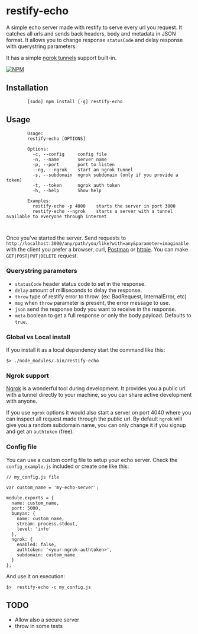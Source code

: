 # restify-echo

A simple echo server made with restify to serve every url you request. It catches all urls and sends back headers, body and metadata in JSON format. It allows you to change response `statusCode` and delay response with querystring parameters.

It has a simple [ngrok tunnels](https://ngrok.com) support built-in.

[![NPM](https://nodei.co/npm/restify-echo.png)](https://npmjs.org/package/restify-echo)

## Installation

```
        [sudo] npm install [-g] restify-echo
```

## Usage

```      
        Usage: 
        restify-echo [OPTIONS]
        
        Options:
          -c, --config     config file
          -n, --name       server name
          -p, --port       port to listen
          --ng, --ngrok    start an ngrok tunnel
          -s, --subdomain  ngrok subdomain (only if you provide a token)
          -t, --token      ngrok auth token
          -h, --help       Show help
        
        Examples:
          restify-echo -p 4000    starts the server in port 3000
          restify-echo --ngrok    starts a server with a tunnel available to everyone through internet
                                  
        
```

Once you've started the server. Send requests to `http://localhost:3000/any/path/you/like?with=any&parameter=imaginable` with the client you prefer a browser, curl, [Postman](http://www.getpostman.com/) or [httpie](http://httpie.org/). You can make `GET|POST|PUT|DELETE` request.  


### Querystring parameters

* `statusCode` header status code to set in the response.
* `delay` amount of milliseconds to delay the response.
* `throw` type of restify error to throw. (ex: BadRequest, InternalError, etc)
* `msg` when `throw` parameter is present, the error message to use.
* `json` send the response body you want to receive in the response.
* `meta` boolean to get a full response or only the body payload. Defaults to `true`.

### Global vs Local install

If you install it as a local dependency start the command like this: 

```
$> ./node_modules/.bin/restify-echo 
```

### Ngrok support

[Ngrok](https://ngrok.com) is a wonderful tool during development. It provides you a public url with a tunnel directly to your machine, so you can share active development with anyone. 

If you use `ngrok` options it would also start a server on port 4040 where you can inspect all request made through the public url. By default `ngrok` will give you a random subdomain name, you can only change it if you signup and get an `authtoken` (free).


### Config file

You can use a custom config file to setup your echo server. Check the `config_example.js` included or create one like this: 

```
// my_config.js file

var custom_name = 'my-echo-server';

module.exports = {
  name: custom_name,
  port: 5000,
  bunyan: {
    name: custom_name,
    stream: process.stdout,
    level: 'info'
  },
  ngrok: {
    enabled: false,
    authtoken: '<your-ngrok-authtoken>',
    subdomain: custom_name
  }
};

```
And use it on execution:

```
$>  restify-echo -c my_config.js
```


## TODO

* Allow also a secure server
* throw in some tests
